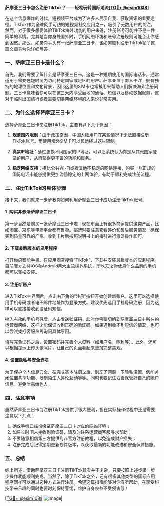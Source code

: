 **萨摩亚三日卡怎么注册TikTok？——轻松玩转国际潮流[[TG💪+ @esim1088](https://t.me/s/esim1088)]**

在这个信息爆炸的时代，短视频平台成为了许多人展示自我、获取资讯的重要途径。TikTok作为全球炙手可热的短视频社交应用之一，吸引了无数用户的关注。然而，对于很多想要体验TikTok海外功能的用户来说，注册账号可能并不是一件简单的事情。尤其是当你身处国外时，手机网络环境和账号注册规则可能会让你感到困惑。那么，如果你手头有一张萨摩亚三日卡，该如何顺利注册TikTok呢？这篇文章将为你详细解答。

### 一、萨摩亚三日卡是什么？

首先，我们需要了解什么是萨摩亚三日卡。这是一种短期使用的国际电话卡，通常适用于需要在短时间内访问特定国家或地区的用户。萨摩亚位于南太平洋，拥有独特的地理位置和文化背景，因此这里的SIM卡也常被用来帮助人们解决海外注册问题。三日卡意味着你可以在这三天内享受当地的通话、短信以及移动数据服务，这对于临时出国旅行或者需要切换网络环境的人来说非常实用。

### 二、为什么选择萨摩亚三日卡？

选择萨摩亚三日卡来注册TikTok，主要有以下几个原因：

1. **规避国内限制**：由于政策原因，中国大陆用户在某些情况下无法直接注册TikTok账号。而使用境外SIM卡可以帮助绕过这些限制。
   
2. **真实IP地址**：通过更换不同国家的IP地址，可以让系统认为你是从其他国家登录的用户，从而获得更丰富的功能和服务。

3. **稳定网络支持**：相比公共Wi-Fi或者其他不稳定的网络连接，购买一张正规的国际电话卡能够提供更加流畅稳定的上网体验，有助于顺利完成注册流程。

### 三、注册TikTok的具体步骤

接下来，我们就来一步步教你如何利用萨摩亚三日卡成功注册TikTok账号。

#### 1. 购买并激活萨摩亚三日卡

第一步当然是购买一张萨摩亚三日卡啦！现在市面上有很多商家提供这类产品，比如淘宝、京东等电商平台都有售卖。挑选时要注意查看评价和售后服务情况，确保买到质量可靠的产品。收到卡片后按照说明书上的指引进行激活操作即可。

#### 2. 下载最新版本的应用程序

打开你的智能手机，在应用商店搜索“TikTok”，下载并安装最新版本的应用程序。目前官方支持iOS和Android两大主流操作系统，所以无论你使用什么品牌的手机都可以轻松安装。

#### 3. 注册新账户

进入TikTok主界面后，点击右下角的“注册”按钮开始创建新账户。这里可以选择使用手机号码或者电子邮件地址作为登录方式。建议优先选用手机号码注册，因为这样可以直接接收到验证码短信。

输入有效的手机号码后，点击发送验证码。此时你需要切换到萨摩亚三日卡所在的运营商网络，这样才能保证收到正确的验证码。如果遇到收不到短信的情况，也可以尝试拨打客服热线询问具体原因。

填写完验证码之后，设置密码并完善个人资料（如用户名、昵称等）。此外，还可以根据提示上传头像照片，让自己的页面看起来更加完整美观。

#### 4. 设置隐私与安全选项

为了保护个人信息安全，在完成基本注册之后，别忘了调整一下隐私设置。例如关闭位置共享功能、限制陌生人评论互动等等。同时也要记住妥善保管好自己的账户信息，避免泄露给他人。

### 四、注意事项

虽然萨摩亚三日卡为注册TikTok提供了很大便利，但在实际操作过程中还是需要注意以下几点：

1. 确保手机已经切换至萨摩亚三日卡对应的网络环境；
2. 如果长时间未接收到验证码，请及时联系运营商客服寻求帮助；
3. 不要随意相信第三方提供的非官方注册教程，以免造成财产损失；
4. 注册完成后记得定期更新软件版本，以获取最新的功能改进和安全保障措施。

### 五、总结

综上所述，借助萨摩亚三日卡注册TikTok其实并不复杂，只要按照上述步骤一步步操作就能顺利完成。当然了，除了TikTok之外，还有很多其他类型的国际应用程序同样可以通过这种方式进行注册。希望这篇指南能够对你有所帮助，在享受科技带来乐趣的同时也要时刻保持警惕，维护自身权益不受侵害哦！

[[TG💪+ @esim1088](https://t.me/s/esim1088) ![Image](https://i.postimg.cc/4NQfJmqS/Snipaste-2025-05-13-00-14-12.png)]